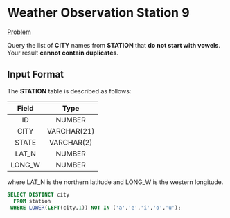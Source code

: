 # Weather Observation Station 9

[Problem](https://www.hackerrank.com/challenges/weather-observation-station-9/problem?isFullScreen=true)

Query the list of **CITY** names from **STATION** that **do not start with vowels**. Your result **cannot contain duplicates**.

## Input Format

The **STATION** table is described as follows:

|Field|Type|
|:---:|:--:|
|ID| NUMBER|
|CITY|VARCHAR(21)|
|STATE|VARCHAR(2)|
|LAT_N|NUMBER|
|LONG_W|NUMBER|

where LAT_N is the northern latitude and LONG_W is the western longitude.

```SQL
SELECT DISTINCT city
  FROM station
 WHERE LOWER(LEFT(city,1)) NOT IN ('a','e','i','o','u');
```

